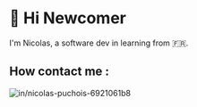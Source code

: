 # :wave: Hi Newcomer

I'm Nicolas, a software dev in learning from :fr:.


## How contact me :

![in/nicolas-puchois-6921061b8](https://img.shields.io/badge/Linkedin-Link?style=plastic&logo=Linkedin&logoColor=black&labelColor=blue&color=black&link=https%3A%2F%2Fwww.linkedin.com%2Fin%2Fnicolas-puchois-6921061b8%2F)